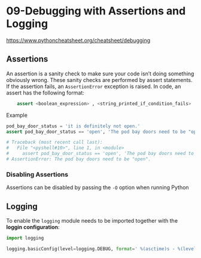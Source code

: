 # 09-Debugging with Assertions and Logging

https://www.pythoncheatsheet.org/cheatsheet/debugging

## Assertions

An assertion is a sanity check to make sure your code isn’t doing something obviously wrong. These sanity checks are performed by assert statements. 
If the assertion fails, an `AssertionError` exception is raised. 
In code, an assert has the following format:

```python
    assert <boolean_expression> , <string_printed_if_condition_fails>
```
Example

```python
pod_bay_door_status = 'it is definitely not open.'
assert pod_bay_door_status == 'open', 'The pod bay doors need to be "open".'

# Traceback (most recent call last):
#   File "<pyshell#10>", line 1, in <module>
#     assert pod_bay_door_status == 'open', 'The pod bay doors need to be "open".'
# AssertionError: The pod bay doors need to be "open".
```

### Disabling Assertions
Assertions can be disabled by passing the `-O` option when running Python

## Logging

To enable the `logging` module needs to be imported together with the **loggin configuration**:

```python
import logging

logging.basicConfig(level=logging.DEBUG, format=' %(asctime)s - %(levelname)s- %(message)s')
```



